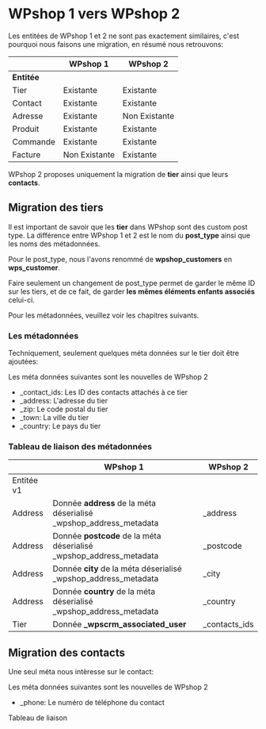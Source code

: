 # WPshop 1 vers WPshop 2

Les entitées de WPshop 1 et 2 ne sont pas exactement similaires, c'est pourquoi nous faisons une migration, en résumé nous retrouvons:

|              | WPshop 1      | WPshop 2      |
| --------     | ------------- | ------------- |
| **Entitée**  |               |               |
| Tier         | Existante     | Existante     |
| Contact      | Existante     | Existante     |
| Adresse      | Existante     | Non Existante |
| Produit      | Existante     | Existante     |
| Commande     | Existante     | Existante     |
| Facture      | Non Existante | Existante     |

WPshop 2 proposes uniquement la migration de **tier** ainsi que leurs **contacts**.

## Migration des tiers

Il est important de savoir que les **tier** dans WPshop sont des custom post type. La différence entre WPshop 1 et 2 est le nom du **post_type** ainsi que les noms des métadonnées.

Pour le post_type, nous l'avons renommé de **wpshop_customers** en **wps_customer**.

Faire seulement un changement de post_type permet de garder le même ID sur les tiers, et de ce fait, de garder **les mêmes éléments enfants associés** celui-ci.

Pour les métadonnées, veuillez voir les chapitres suivants.

### Les métadonnées

Techniquement, seulement quelques méta données sur le tier doit être ajoutées:

Les méta données suivantes sont les nouvelles de WPshop 2

* _contact_ids: Les ID des contacts attachés à ce tier
* _address: L'adresse du tier
* _zip: Le code postal du tier
* _town: La ville du tier
* _country: Le pays du tier

### Tableau de liaison des métadonnées

|            |  WPshop 1                                                            | WPshop 2       |
| ---------- | -------------------------------------------------------------------- | -------------- |
| Entitée v1 |                                                                      |                |
| Address    | Donnée **address** de la méta déserialisé \_wpshop_address_metadata  | \_address      |
| Address    | Donnée **postcode** de la méta déserialisé \_wpshop_address_metadata | \_postcode     |
| Address    | Donnée **city** de la méta déserialisé \_wpshop_address_metadata     | \_city         |
| Address    | Donnée **country** de la méta déserialisé \_wpshop_address_metadata  | \_country      |
| Tier       | Donnée **\_wpscrm_associated_user**                                  | \_contacts_ids |



## Migration des contacts

Une seul méta nous intèresse sur le contact:

Les méta données suivantes sont les nouvelles de WPshop 2

* _phone: Le numéro de téléphone du contact

Tableau de liaison
